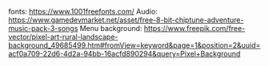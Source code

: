 fonts: https://www.1001freefonts.com/
Audio: https://www.gamedevmarket.net/asset/free-8-bit-chiptune-adventure-music-pack-3-songs
Menu background: https://www.freepik.com/free-vector/pixel-art-rural-landscape-background_49685499.htm#fromView=keyword&page=1&position=2&uuid=acf0a709-22d6-4d2a-94bb-16acfd890294&query=Pixel+Background

